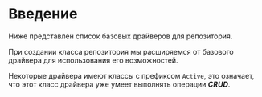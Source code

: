 Введение
===

Ниже представлен список базовых драйверов для репозитория.

При создании класса репозитория мы расширяемся от базового драйвера для использования его возможностей.

Некоторые драйвера имеют классы с префиксом ``Active``, это означает, что этот класс драйвера уже умеет выполнять операции ***CRUD***.
